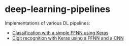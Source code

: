 # deep-learning-pipelines

Implementations of various DL pipelines:

 - [Classification with a simple FFNN using Keras](https://github.com/kyrcha/deep-learning-pipelines/blob/master/simple_keras_classification.ipynb)
 - [Digit recognition with Keras using a FFNN and a CNN](https://github.com/kyrcha/deep-learning-pipelines/blob/master/digit_recognition_ffnn_cnn.ipynb)
